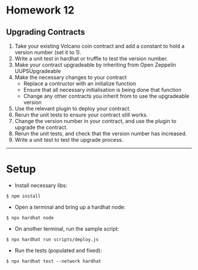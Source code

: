 # Homework 12

## Upgrading Contracts
1. Take your existing Volcano coin contract and add a constant to hold a version number (set it to 1).
2. Write a unit test in hardhat or truffle to test the version number.
3. Make your contract upgradeable by inheriting from Open Zeppelin UUPSUpgradeable
4. Make the necessary changes to your contract
    * Replace a contructor with an initialize function
    * Ensure that all necessary initialisation is being done that function
    * Change any other contracts you inherit from to use the upgradeable version
5. Use the relevant plugin to deploy your contract.
6. Rerun the unit tests to ensure your contract still works.
7. Change the version number in your contract, and use the plugin to upgrade the contract.
8. Rerun the unit tests, and check that the version number has increased.
9. Write a unit test to test the upgrade process.



--------------------------------

# Setup

* Install necessary libs:

```
$ npm install
```

* Open a terminal and bring up a hardhat node:

```
$ npx hardhat node
```

* On another terminal, run the sample script:

```
$ npx hardhat run scripts/deploy.js
```

* Run the tests (populated and fixed):

```
$ npx hardhat test --network hardhat
```

